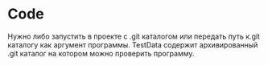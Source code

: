 # Code
Нужно либо запустить в проекте с .git каталогом или передать путь к.git каталогу как аргумент программы.
TestData содержит архивированный .git каталог на котором можно проверить программу.
